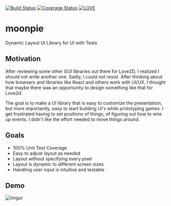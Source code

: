[![Build Status](https://travis-ci.org/tredfern/moonpie.svg?branch=master)](https://travis-ci.org/tredfern/moonpie)
[![Coverage Status](https://coveralls.io/repos/github/tredfern/moonpie/badge.svg?branch=master)](https://coveralls.io/github/tredfern/moonpie?branch=master)
[![LOVE](https://img.shields.io/badge/L%C3%96VE-11.1-EA316E.svg)](http://love2d.org/)

# moonpie
Dynamic Layout UI Library for UI with Tests

## Motivation

After reviewing some other GUI libraries out there for Love2D, I realized I should not write another one. 
Sadly, I could not resist. After thinking about how browsers and libraries like React and others
work with UI/UX, I thought that maybe there was an opportunity to design something like that for Love2d.

The goal is to make a UI library that is easy to customize the presentation, but more importantly,
easy to start building UI's while prototyping games. I get frustrated having to set positions of things,
of figuring out how to wire up events. I didn't like the effort needed to move things around.

## Goals
 * 100% Unit Test Coverage
 * Easy to adjust layout as needed
 * Layout without specifying every pixel
 * Layout is dynamic to different screen sizes
 * Handling user input is intuitive and testable

## Demo
![Imgur](https://i.imgur.com/X4WlHum.gifv)


